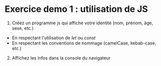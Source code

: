 # Exercice demo 1 : utilisation de JS

1. Créez un programme js qui affiche votre identité (nom, prénom, âge, sexe, etc.)
- En respectant l'utilisation de *let* ou *const* 
- En respectant les conventions de nommage (camelCase, kebab-case, etc.)
2. Affichez les infos dans la console du navigateur